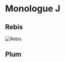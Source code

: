 # Monologue J



## Rebis
![Rebis]("https://github.com/j40518/taoyun.github.io/blob/ff16bc691435f0d8af438ee53447661ba5790775/IMG_7413%20(1).JPG")
## Plum 







